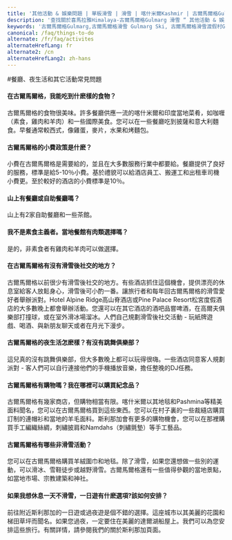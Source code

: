 ```yaml
---
title: '其他活動 & 娛樂問題 | 單板滑雪 | 滑雪 | 喀什米爾Kashmir | 古爾馬爾格Gulmarg | 印度India | Skigulmarg.com'
description: '查找關於喜馬拉雅Himalaya-古爾馬爾格Gulmarg 滑雪 “ 其他活動 & 娛樂 ”相關問題與答案。如 : 滑雪後活動、夜生活、滑雪外活動、購物、觀光、餐廳......等問題。'
keywords: '古爾馬爾格Gulmarg,古爾馬爾格滑雪 Gulmarg Ski, 古爾馬爾格滑雪渡假村Gulmarg Ski Resort, 喀什米爾滑雪Skiing in the Himalayas, 印度滑雪Skiing in India, 喜馬拉雅Himalaya, 喀什米爾Kashmir, Skigulmarg.com'
canonical: /faq/things-to-do
alternate: /fr/faq/activites
alternateHrefLang: fr
alternate2: /cn
alternateHrefLang2: zh-hans
---
```


#餐廳、夜生活和其它活動常見問題

<div class="accordion fancy clean">
    <article class="ac-item">
        <h4 class="ac-title" id="one">在古爾馬爾格，我能吃到什麽樣的食物？</h4>
        <div class="ac-content">
            <p>
                古爾馬爾格的食物很美味。許多餐廳供應一流的喀什米爾和印度當地菜肴，如咖喱（素食，雞肉和羊肉）和一些國際美食。您可以在一些餐廳吃到披薩和意大利麵食。早餐通常較西式，像雞蛋，麥片，水果和烤麵包。
            </p>
        </div>
    </article>
    <article class="ac-item">
        <h4 class="ac-title" id="two">古爾馬爾格的小費政策是什麽？</h4>
        <div class="ac-content">
            <p>
                小費在古爾馬爾格是需要給的，並且在大多數服務行業中都要給。餐廳提供了良好的服務，標準是給5-10％小費。基於禮貌可以給酒店員工、搬運工和出租車司機小費更。至於較好的酒店的小費標準是10％。
            </p>
        </div>
    </article>
    <article class="ac-item">
        <h4 class="ac-title" id="three">山上有餐廳或自助餐廳嗎？</h4>
        <div class="ac-content">
            <p>山上有2家自助餐廳和一些茶館。</p>
        </div>
    </article>
    <article class="ac-item">
        <h4 class="ac-title" id="four">我不是素食主義者。當地餐館有肉類選擇嗎？</h4>
        <div class="ac-content">
            <p>是的，非素食者有雞肉和羊肉可以做選擇。</p>
        </div>
    </article>
    <article class="ac-item">
        <h4 class="ac-title" id="five">在古爾馬爾格有沒有滑雪後社交的地方？</h4>
        <div class="ac-content">
            <p>
                古爾馬爾格以前很少有滑雪後社交的地方。有些酒店抓住這個機會，提供漂亮的休息室給客人放鬆身心，滑雪後可小酌一番。讓旅行者和每年回古爾馬爾格的滑雪愛好者舉辦派對。Hotel Alpine Ridge高山脊酒店或Pine Palace Resort松宮度假酒店的大多數晚上都會舉辦活動。您還可以在其它酒店的酒吧品嘗啤酒，在高爾夫俱樂部打撞球，或在室外滑冰場溜冰。人們自己規劃滑雪後社交活動 - 玩紙牌遊戲、喝酒、與新朋友聊天或者在月光下漫步。
            </p>
        </div>
    </article>
    <article class="ac-item">
        <h4 class="ac-title" id="six">古爾馬爾格的夜生活怎麽樣？有沒有跳舞俱樂部？</h4>
        <div class="ac-content">
            <p>
                這兒真的沒有跳舞俱樂部，但大多數晚上都可以玩得很嗨。一些酒店同意客人規劃派對 - 客人們可以自行連接他們的手機播放音樂，擔任整晚的DJ任務。
            </p>
        </div>
    </article>
    <article class="ac-item">
        <h4 class="ac-title" id="seven">古爾馬爾格有購物嗎？我在哪裡可以購買紀念品？</h4>
        <div class="ac-content">
            <p>
                古爾馬爾格有幾家商店，但購物相當有限。喀什米爾以其地毯和Pashmina等精美面料聞名，您可以在古爾馬爾格買到這些東西。您可以在村子裏的一些裁縫店購買訂制的連帽衫和當地的羊毛面料。斯利那加會有更多的購物機會，您可以在那裡購買手工編織絲綢，刺繡披肩和Namdahs（刺繡氈墊）等手工藝品。
            </p>
        </div>
    </article>
    <article class="ac-item">
        <h4 class="ac-title" id="eight">古爾馬爾格有哪些非滑雪活動？</h4>
        <div class="ac-content">
            <p>
                您可以在古爾馬爾格購買羊絨圍巾和地毯。除了滑雪，如果您還想做一些別的運動，可以滑冰、雪鞋徒步或越野滑雪。古爾馬爾格還有一些值得參觀的當地景點，如當地市場、宗教建築和神社。
            </p>
        </div>
    </article>
    <article class="ac-item">
        <h4 class="ac-title" id="nine">如果我想休息一天不滑雪，一日遊有什麽選項?該如何安排？</h4>
        <div class="ac-content">
            <p>
                前往附近斯利那加的一日遊或過夜遊是個不錯的選擇。這座城市以其美麗的花園和梯田草坪而聞名。如果您過夜，一定要住在美麗的達爾湖船屋上。我們可以為您安排這些旅行。有關詳情，請參閱我們的關於斯利那加頁面。
            </p>
        </div>
    </article>
</div>
